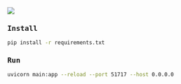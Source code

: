 <samp>

<img src="https://img.shields.io/badge/Python-11-%23fff?style=flat-square&labelColor=7d09f1">

### Install

```bash
pip install -r requirements.txt
```

### Run

```bash
uvicorn main:app --reload --port 51717 --host 0.0.0.0
```

</samp>
